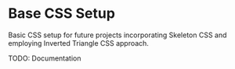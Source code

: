 # Base CSS Setup

Basic CSS setup for future projects incorporating Skeleton CSS and employing Inverted Triangle CSS approach.

TODO: Documentation